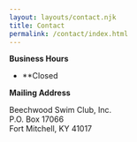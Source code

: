 ```yaml
---
layout: layouts/contact.njk
title: Contact
permalink: /contact/index.html
---
```

**Business Hours**

* **Closed

**Mailing Address**

Beechwood Swim Club, Inc.\
P.O. Box 17066\
Fort Mitchell, KY 41017